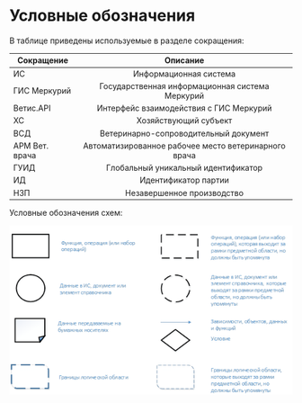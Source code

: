 # Условные обозначения

В таблице приведены используемые в разделе сокращения:

| Сокращение | Описание |
| ---------- |:--------:|
|ИС|Информационная система|
|ГИС Меркурий|Государственная информационная система Меркурий|
|Ветис.АPI|Интерфейс взаимодействия c ГИС Меркурий|
|ХС|Хозяйствующий субъект|
|ВСД|Ветеринарно-сопроводительный документ|
|АРМ Вет. врача|Автоматизированное рабочее место ветеринарного врача|
|ГУИД|Глобальный уникальный идентификатор|
|ИД|Идентификатор партии|
|НЗП|Незавершенное производство|

Условные обозначения схем:

[![1][1]][1]

[1]: Symbols.assets/1.png
